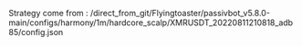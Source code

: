 Strategy come from : /direct_from_git/Flyingtoaster/passivbot_v5.8.0-main/configs/harmony/1m/hardcore_scalp/XMRUSDT_20220811210818_adb85/config.json
